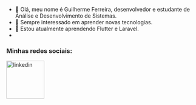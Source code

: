- 👋 Olá, meu nome é Guilherme Ferreira, desenvolvedor e estudante de Análise e Desenvolvimento de Sistemas.
- 👀 Sempre interessado em aprender novas tecnologias.
- 🌱 Estou atualmente aprendendo Flutter e Laravel.
- 
### Minhas redes sociais:

<img alt="linkedin" width="100px" src="https://logodownload.org/wp-content/uploads/2019/03/linkedIn-logo-0.png">

